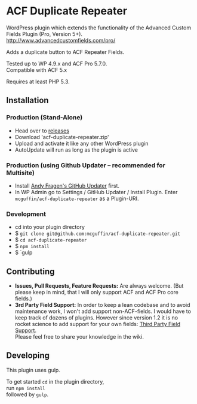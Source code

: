 ACF Duplicate Repeater
======================

WordPress plugin which extends the functionality of the Advanced Custom Fields Plugin (Pro, Version 5+).  
http://www.advancedcustomfields.com/pro/

Adds a duplicate button to ACF Repeater Fields.

Tested up to WP 4.9.x and ACF Pro 5.7.0.  
Compatible with ACF 5.x

Requires at least PHP 5.3.


Installation
------------

 ### Production (Stand-Alone)
  - Head over to [releases](../../releases)
  - Download 'acf-duplicate-repeater.zip'
  - Upload and activate it like any other WordPress plugin
  - AutoUpdate will run as long as the plugin is active

 ### Production (using Github Updater – recommended for Multisite)
  - Install [Andy Fragen's GitHub Updater](https://github.com/afragen/github-updater) first.
  - In WP Admin go to Settings / GitHub Updater / Install Plugin. Enter `mcguffin/acf-duplicate-repeater` as a Plugin-URI.

 ### Development
  - cd into your plugin directory
  - $ `git clone git@github.com:mcguffin/acf-duplicate-repeater.git`
  - $ `cd acf-duplicate-repeater`
  - $ `npm install`
  - $ `gulp


Contributing
------------
 - **Issues, Pull Requests, Feature Requests:** Are always welcome. (But please keep in mind, that I will only support ACF and ACF Pro core fields.)
 - **3rd Party Field Support:** In order to keep a lean codebase and to avoid maintenance work, I won't add support non-ACF-fields. I would have to keep track of dozens of plugins. However since version 1.2 it is no rocket science to add support for your own fields: [Third Party Field Support](wiki/Third-Party-Fields).  
   Please feel free to share your knowledge in the wiki.

Developing
----------
This plugin uses gulp.

To get started `cd` in the plugin directory,  
run `npm install`  
followed by `gulp`.
